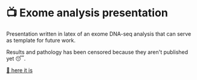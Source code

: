 # :tv: Exome analysis presentation 

Presentation written in latex of an exome DNA-seq analysis that can serve as template for future work.

Results and pathology has been censored because they aren't published yet :sleeping:.

[🔗 here it is](https://dr-tsteimle.github.io/exome_analysis_presentation/presentation.pdf)
